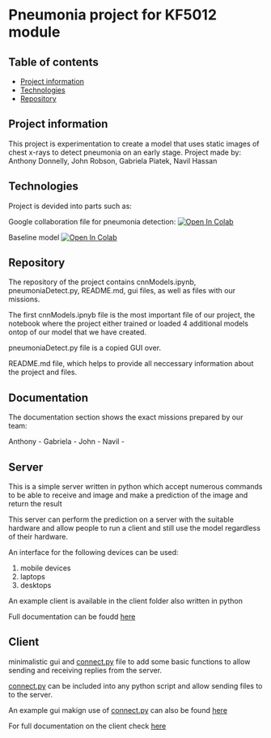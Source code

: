 # Pneumonia project for KF5012 module

## Table of contents
* [Project information](#project-info)
* [Technologies](#technologies)
* [Repository](#repository)

## Project information
This project is experimentation to create a model that uses static images of chest x-rays to detect pneumonia on an early stage.
Project made by:
Anthony Donnelly, John Robson, Gabriela Piatek, Navil Hassan 
	
## Technologies 
Project is devided into parts such as:

Google collaboration file for pneumonia detection:
[![Open In Colab](https://colab.research.google.com/assets/colab-badge.svg)](https://colab.research.google.com/github/Amzo/pneumonia/blob/main/cnnModels.ipynb)

Baseline model 
[![Open In Colab](https://colab.research.google.com/assets/colab-badge.svg)](https://colab.research.google.com/github/Amzo/pneumonia/blob/main/baseline.ipynb) 

## Repository
The repository of the project contains cnnModels.ipynb, pneumoniaDetect.py, README.md, gui files, as well as files with our missions. 

The first cnnModels.ipnyb file is the most important file of our project, the notebook where the project either trained or loaded 4 additional models ontop of our model that we have created. 

pneumoniaDetect.py file is a copied GUI over.   

README.md file, which helps to provide all neccessary information about the project and files.  


## Documentation

The documentation section shows the exact missions prepared by our team:

Anthony - 
Gabriela -
John -
Navil -

## Server

This is a simple server written in python which accept numerous commands to be able to receive and image and make a prediction of the image and return the result

This server can perform the prediction on a server with the suitable hardware and allow people to run a client and still use the model regardless of their hardware.

An interface for the following devices can be used:

1. mobile devices
2. laptops
3. desktops

An example client is available in the client folder also written in python

Full documentation can be foudd [here](https://github.com/Amzo/pneumonia/tree/main/Documentation/Anthony/server)

## Client

minimalistic gui and [connect.py](https://github.com/Amzo/pneumonia/blob/main/Client/client/connect.py) file to add some basic functions to allow sending and receiving replies from the server.

[connect.py](https://github.com/Amzo/pneumonia/blob/main/Client/client/connect.py) can be included into any python script and allow sending files to to the server.


An example gui makign use of [connect.py](https://github.com/Amzo/pneumonia/blob/main/Client/client/connect.py) can also be found [here](https://github.com/Amzo/pneumonia/blob/main/Client/pneumoniaDetect.py)

For full documentation on the client check [here](https://github.com/Amzo/pneumonia/tree/main/Documentation/Anthony/client)



